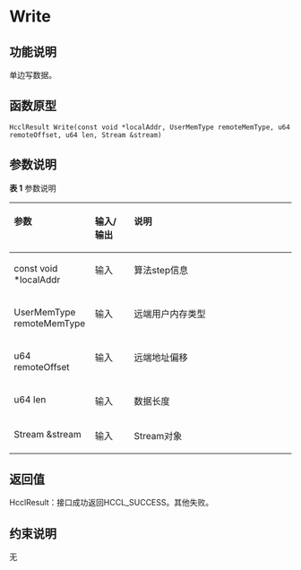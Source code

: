 # Write<a name="ZH-CN_TOPIC_0000002031186593"></a>

## 功能说明<a name="zh-cn_topic_0000001929459322_section8274mcpsimp"></a>

单边写数据。

## 函数原型<a name="zh-cn_topic_0000001929459322_section8271mcpsimp"></a>

```
HcclResult Write(const void *localAddr, UserMemType remoteMemType, u64 remoteOffset, u64 len, Stream &stream)
```

## 参数说明<a name="zh-cn_topic_0000001929459322_section8277mcpsimp"></a>

**表 1**  参数说明

<a name="zh-cn_topic_0000001929459322_table8279mcpsimp"></a>
<table><thead align="left"><tr id="zh-cn_topic_0000001929459322_row8286mcpsimp"><th class="cellrowborder" valign="top" width="28.71%" id="mcps1.2.4.1.1"><p id="zh-cn_topic_0000001929459322_p8288mcpsimp"><a name="zh-cn_topic_0000001929459322_p8288mcpsimp"></a><a name="zh-cn_topic_0000001929459322_p8288mcpsimp"></a>参数</p>
</th>
<th class="cellrowborder" valign="top" width="13.86%" id="mcps1.2.4.1.2"><p id="zh-cn_topic_0000001929459322_p8290mcpsimp"><a name="zh-cn_topic_0000001929459322_p8290mcpsimp"></a><a name="zh-cn_topic_0000001929459322_p8290mcpsimp"></a>输入/输出</p>
</th>
<th class="cellrowborder" valign="top" width="57.43000000000001%" id="mcps1.2.4.1.3"><p id="zh-cn_topic_0000001929459322_p8292mcpsimp"><a name="zh-cn_topic_0000001929459322_p8292mcpsimp"></a><a name="zh-cn_topic_0000001929459322_p8292mcpsimp"></a>说明</p>
</th>
</tr>
</thead>
<tbody><tr id="zh-cn_topic_0000001929459322_row8294mcpsimp"><td class="cellrowborder" valign="top" width="28.71%" headers="mcps1.2.4.1.1 "><p id="zh-cn_topic_0000001929459322_p8296mcpsimp"><a name="zh-cn_topic_0000001929459322_p8296mcpsimp"></a><a name="zh-cn_topic_0000001929459322_p8296mcpsimp"></a>const void *localAddr</p>
</td>
<td class="cellrowborder" valign="top" width="13.86%" headers="mcps1.2.4.1.2 "><p id="zh-cn_topic_0000001929459322_p8298mcpsimp"><a name="zh-cn_topic_0000001929459322_p8298mcpsimp"></a><a name="zh-cn_topic_0000001929459322_p8298mcpsimp"></a>输入</p>
</td>
<td class="cellrowborder" valign="top" width="57.43000000000001%" headers="mcps1.2.4.1.3 "><p id="zh-cn_topic_0000001929459322_p8300mcpsimp"><a name="zh-cn_topic_0000001929459322_p8300mcpsimp"></a><a name="zh-cn_topic_0000001929459322_p8300mcpsimp"></a>算法step信息</p>
</td>
</tr>
<tr id="zh-cn_topic_0000001929459322_row8301mcpsimp"><td class="cellrowborder" valign="top" width="28.71%" headers="mcps1.2.4.1.1 "><p id="zh-cn_topic_0000001929459322_p8303mcpsimp"><a name="zh-cn_topic_0000001929459322_p8303mcpsimp"></a><a name="zh-cn_topic_0000001929459322_p8303mcpsimp"></a>UserMemType remoteMemType</p>
</td>
<td class="cellrowborder" valign="top" width="13.86%" headers="mcps1.2.4.1.2 "><p id="zh-cn_topic_0000001929459322_p8305mcpsimp"><a name="zh-cn_topic_0000001929459322_p8305mcpsimp"></a><a name="zh-cn_topic_0000001929459322_p8305mcpsimp"></a>输入</p>
</td>
<td class="cellrowborder" valign="top" width="57.43000000000001%" headers="mcps1.2.4.1.3 "><p id="zh-cn_topic_0000001929459322_entry8306mcpsimpp0"><a name="zh-cn_topic_0000001929459322_entry8306mcpsimpp0"></a><a name="zh-cn_topic_0000001929459322_entry8306mcpsimpp0"></a>远端用户内存类型</p>
</td>
</tr>
<tr id="zh-cn_topic_0000001929459322_row8307mcpsimp"><td class="cellrowborder" valign="top" width="28.71%" headers="mcps1.2.4.1.1 "><p id="zh-cn_topic_0000001929459322_p8309mcpsimp"><a name="zh-cn_topic_0000001929459322_p8309mcpsimp"></a><a name="zh-cn_topic_0000001929459322_p8309mcpsimp"></a>u64 remoteOffset</p>
</td>
<td class="cellrowborder" valign="top" width="13.86%" headers="mcps1.2.4.1.2 "><p id="zh-cn_topic_0000001929459322_p8311mcpsimp"><a name="zh-cn_topic_0000001929459322_p8311mcpsimp"></a><a name="zh-cn_topic_0000001929459322_p8311mcpsimp"></a>输入</p>
</td>
<td class="cellrowborder" valign="top" width="57.43000000000001%" headers="mcps1.2.4.1.3 "><p id="zh-cn_topic_0000001929459322_entry8312mcpsimpp0"><a name="zh-cn_topic_0000001929459322_entry8312mcpsimpp0"></a><a name="zh-cn_topic_0000001929459322_entry8312mcpsimpp0"></a>远端地址偏移</p>
</td>
</tr>
<tr id="zh-cn_topic_0000001929459322_row8313mcpsimp"><td class="cellrowborder" valign="top" width="28.71%" headers="mcps1.2.4.1.1 "><p id="zh-cn_topic_0000001929459322_p8315mcpsimp"><a name="zh-cn_topic_0000001929459322_p8315mcpsimp"></a><a name="zh-cn_topic_0000001929459322_p8315mcpsimp"></a>u64 len</p>
</td>
<td class="cellrowborder" valign="top" width="13.86%" headers="mcps1.2.4.1.2 "><p id="zh-cn_topic_0000001929459322_p8317mcpsimp"><a name="zh-cn_topic_0000001929459322_p8317mcpsimp"></a><a name="zh-cn_topic_0000001929459322_p8317mcpsimp"></a>输入</p>
</td>
<td class="cellrowborder" valign="top" width="57.43000000000001%" headers="mcps1.2.4.1.3 "><p id="zh-cn_topic_0000001929459322_entry8318mcpsimpp0"><a name="zh-cn_topic_0000001929459322_entry8318mcpsimpp0"></a><a name="zh-cn_topic_0000001929459322_entry8318mcpsimpp0"></a>数据长度</p>
</td>
</tr>
<tr id="zh-cn_topic_0000001929459322_row8319mcpsimp"><td class="cellrowborder" valign="top" width="28.71%" headers="mcps1.2.4.1.1 "><p id="zh-cn_topic_0000001929459322_p8321mcpsimp"><a name="zh-cn_topic_0000001929459322_p8321mcpsimp"></a><a name="zh-cn_topic_0000001929459322_p8321mcpsimp"></a>Stream &amp;stream</p>
</td>
<td class="cellrowborder" valign="top" width="13.86%" headers="mcps1.2.4.1.2 "><p id="zh-cn_topic_0000001929459322_p8323mcpsimp"><a name="zh-cn_topic_0000001929459322_p8323mcpsimp"></a><a name="zh-cn_topic_0000001929459322_p8323mcpsimp"></a>输入</p>
</td>
<td class="cellrowborder" valign="top" width="57.43000000000001%" headers="mcps1.2.4.1.3 "><p id="zh-cn_topic_0000001929459322_p8325mcpsimp"><a name="zh-cn_topic_0000001929459322_p8325mcpsimp"></a><a name="zh-cn_topic_0000001929459322_p8325mcpsimp"></a>Stream对象</p>
</td>
</tr>
</tbody>
</table>

## 返回值<a name="zh-cn_topic_0000001929459322_section8326mcpsimp"></a>

HcclResult：接口成功返回HCCL\_SUCCESS。其他失败。

## 约束说明<a name="zh-cn_topic_0000001929459322_section8329mcpsimp"></a>

无

